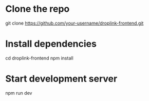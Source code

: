 # Clone the repo

git clone https://github.com/your-username/droplink-frontend.git

# Install dependencies

cd droplink-frontend
npm install

# Start development server

npm run dev
